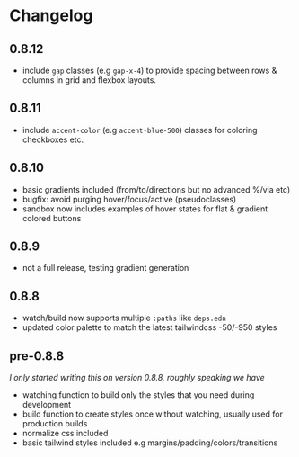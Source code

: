 # Changelog

## 0.8.12

- include `gap` classes (e.g `gap-x-4`) to provide spacing between rows & columns in grid and flexbox layouts.

## 0.8.11

- include `accent-color` (e.g `accent-blue-500`) classes for coloring checkboxes etc.

## 0.8.10

- basic gradients included (from/to/directions but no advanced %/via etc)
- bugfix: avoid purging hover/focus/active (pseudoclasses)
- sandbox now includes examples of hover states for flat & gradient colored buttons

## 0.8.9

- not a full release, testing gradient generation

## 0.8.8

- watch/build now supports multiple `:paths` like `deps.edn`
- updated color palette to match the latest tailwindcss -50/-950 styles

## pre-0.8.8

_I only started writing this on version 0.8.8, roughly speaking we have_

- watching function to build only the styles that you need during development
- build function to create styles once without watching, usually used for production builds
- normalize css included
- basic tailwind styles included e.g margins/padding/colors/transitions
